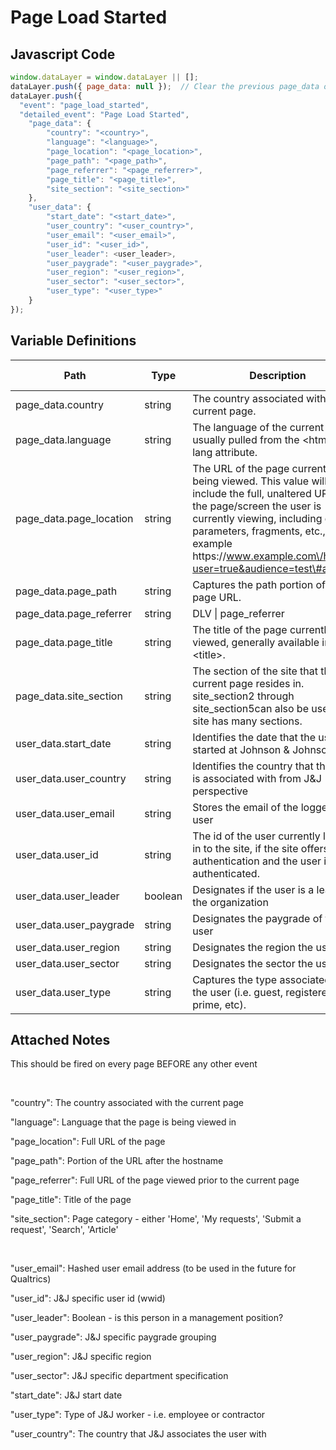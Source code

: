 # Page Load Started

### 

## Javascript Code
```js
window.dataLayer = window.dataLayer || [];
dataLayer.push({ page_data: null });  // Clear the previous page_data object.
dataLayer.push({
  "event": "page_load_started",
  "detailed_event": "Page Load Started",
    "page_data": {
        "country": "<country>",
        "language": "<language>",
        "page_location": "<page_location>",
        "page_path": "<page_path>",
        "page_referrer": "<page_referrer>",
        "page_title": "<page_title>",
        "site_section": "<site_section>"
    },
    "user_data": {
        "start_date": "<start_date>",
        "user_country": "<user_country>",
        "user_email": "<user_email>",
        "user_id": "<user_id>",
        "user_leader": <user_leader>,
        "user_paygrade": "<user_paygrade>",
        "user_region": "<user_region>",
        "user_sector": "<user_sector>",
        "user_type": "<user_type>"
    }
});
```

## Variable Definitions

|Path|Type|Description|Example|Pattern|Min Length|Max Length|Minimum|Maximum|Multiple Of|
| --- | --- | --- | --- | --- | --- | --- | --- | --- | --- |
|page_data.country|string|The country associated with the current page.|US, CA, FR, UK|||||||
|page_data.language|string|The language of the current page, usually pulled from the &lt;html&gt; tag lang attribute.|en-us, en-gb, ch-cn, fr-ca, fr-fr|||||||
|page_data.page_location|string|The URL of the page currently being viewed. This value will include the full, unaltered URL of the page\/screen the user is currently viewing, including query parameters, fragments, etc., for example https:\/\/www.example.com\/home?user=true&audience=test\#aboutus.|https:\/\/www.example.com\/home?user=true&audience=test\#aboutus|||||||
|page_data.page_path|string|Captures the path portion of the page URL.||||||||
|page_data.page_referrer|string|DLV \| page\_referrer||||||||
|page_data.page_title|string|The title of the page currently being viewed, generally available in &lt;title&gt;.||||||||
|page_data.site_section|string|The section of the site that the current page resides in. site\_section2 through site\_section5can also be used if the site has many sections.||||||||
|user_data.start_date|string|Identifies the date that the user started at Johnson & Johnson|05302023|||||||
|user_data.user_country|string|Identifies the country that the user is associated with from J&J perspective||||||||
|user_data.user_email|string|Stores the email of the logged in user||||||||
|user_data.user_id|string|The id of the user currently logged in to the site, if the site offers authentication and the user is authenticated.|123456, abc123|||||||
|user_data.user_leader|boolean|Designates if the user is a leader in the organization||||||||
|user_data.user_paygrade|string|Designates the paygrade of the user||||||||
|user_data.user_region|string|Designates the region the user is in||||||||
|user_data.user_sector|string|Designates the sector the user is in||||||||
|user_data.user_type|string|Captures the type associated with the user \(i.e. guest, registered, prime, etc\).|employee, guest, agent, customer|||||||

## Attached Notes

<p>This should be fired on every page BEFORE any other event</p>
<p>&nbsp;</p>
<p><span class="hljs-string">"country"</span>: The country associated with the current page</p>
<p><span class="hljs-string">"language"</span>: Language that the page is being viewed in</p>
<p><span class="hljs-string">"page_location"</span>: Full URL of the page</p>
<p><span class="hljs-string">"page_path"</span>: Portion of the URL after the hostname</p>
<p><span class="hljs-string">"page_referrer"</span>: Full URL of the page viewed prior to the current page</p>
<p><span class="hljs-string">"page_title"</span>: Title of the page&nbsp;</p>
<p><span class="hljs-string">"site_section"</span>: Page category - either '<span style="font-weight: 400;">Home', 'My requests', 'Submit a request', 'Search', 'Article'</span></p>
<p>&nbsp;</p>
<p><span class="hljs-string">"user_email"</span>: Hashed user email address (to be used in the future for Qualtrics)</p>
<p><span class="hljs-string">"user_id"</span>: J&amp;J specific user id (wwid)</p>
<p><span class="hljs-string">"user_leader"</span>: Boolean - is this person in a management position?&nbsp;</p>
<p><span class="hljs-string">"user_paygrade"</span>: J&amp;J specific paygrade grouping</p>
<p><span class="hljs-string">"user_region"</span>: J&amp;J specific region</p>
<p><span class="hljs-string">"user_sector"</span>: J&amp;J specific department specification</p>
<p><span class="hljs-string">"start_date"</span>: J&amp;J start date</p>
<p><span class="hljs-string">"user_type"</span>: Type of J&amp;J worker - i.e. employee or contractor&nbsp;</p>
<p><span class="hljs-string">"user_country"</span>: The country that J&amp;J associates the user with</p>
<p>&nbsp;</p>
